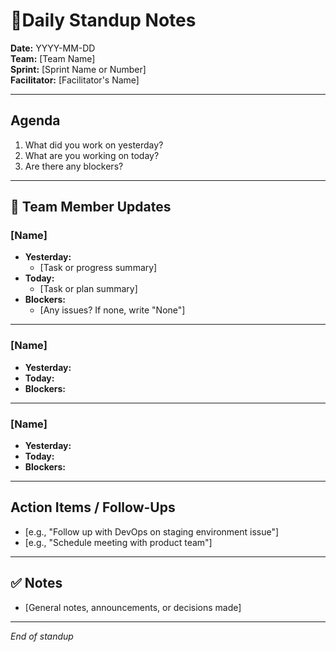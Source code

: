 # 📝Daily Standup Notes

**Date:** YYYY-MM-DD  
**Team:** [Team Name]  
**Sprint:** [Sprint Name or Number]  
**Facilitator:** [Facilitator's Name]

---

##  Agenda
1. What did you work on yesterday?
2. What are you working on today?
3. Are there any blockers?

---

## 👥 Team Member Updates

###  [Name]
- **Yesterday:**  
  - [Task or progress summary]
- **Today:**  
  - [Task or plan summary]
- **Blockers:**  
  - [Any issues? If none, write "None"]

---

###  [Name]
- **Yesterday:**  
- **Today:**  
- **Blockers:**  

---

###  [Name]
- **Yesterday:**  
- **Today:**  
- **Blockers:**  

---

##  Action Items / Follow-Ups
- [e.g., "Follow up with DevOps on staging environment issue"]
- [e.g., "Schedule meeting with product team"]

---

## ✅ Notes
- [General notes, announcements, or decisions made]

---

*End of standup*
